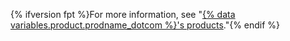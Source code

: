 {% ifversion fpt %}For more information, see "[{% data variables.product.prodname_dotcom %}'s products](/articles/github-s-products)."{% endif %}
